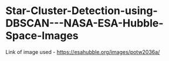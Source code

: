 # Star-Cluster-Detection-using-DBSCAN---NASA-ESA-Hubble-Space-Images

Link of image used - https://esahubble.org/images/potw2036a/
